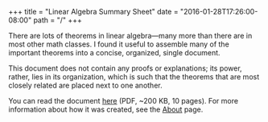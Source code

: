 +++
title = "Linear Algebra Summary Sheet"
date = "2016-01-28T17:26:00-08:00"
path = "/"
+++

There are lots of theorems in linear algebra—many more than there are
in most other math classes. I found it useful to assemble many of the
important theorems into a concise, organized, single document.

This document does not contain any proofs or explanations; its power,
rather, lies in its organization, which is such that the theorems that
are most closely related are placed next to one another.

You can read the document [here][] (PDF, ~200 KB, 10 pages). For more
information about how it was created, see the [About] page.

[here]: /files/LinearAlgebraSummarySheet.pdf
[about]: /about-this-site
